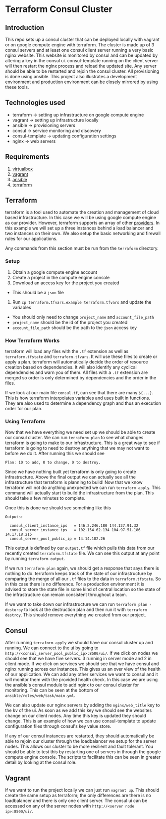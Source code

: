 # Terraform Consul Cluster

## Introduction
This repo sets up a consul cluster that can be deployed locally with vagrant or
on google compute engine with terraform. The cluster is made up of 3 consul
servers and at least one consul client server running a very basic nginx
website. This website is monitored by consul and can be updated by altering a
key in the consul ui. consul-template running on the client server will then
restart the nginx process and reload the updated site. Any server should be able
to be restarted and rejoin the consul cluster. All provisioning is done using
ansible. This project also illustrates a development environment and production
environment can be closely mirrored by using these tools.

## Technologies used
* terraform -> setting up infrastructure on google compute engine
* vagrant -> setting up infrastructure locally
* ansible -> provisioning servers
* consul -> service monitoring and discovery
* consul-template -> updating configuration settings
* nginx -> web servers

## Requirements
1. [virtualbox](https://www.virtualbox.org/wiki/Downloads)
1. [vagrant](https://www.vagrantup.com/downloads.html)
1. [ansible](http://docs.ansible.com/ansible/intro_installation.html)
1. [terraform](https://www.terraform.io/downloads.html)

## Terraform
terraform is a tool used to automate the creation and management of cloud based
infrastructure. In this case we will be using google compute engine as our
provider. However, terraform supports an array of other [providers](https://www.terraform.io/docs/providers/index.html).
In this example we will set up a three instances behind a load balancer and two
instances on their own. We also setup the basic networking and firewall rules
for our applications.

Any commands from this section must be run from the `terraform` directory.

### Setup
1. Obtain a google compute engine account
1. Create a project in the compute engine console
1. Download an access key for the project you created
  * This should be a `json` file
1. Run `cp terraform.tfvars.example terraform.tfvars` and update the variables
  * You should only need to change `project_name` and `account_file_path`
  * `project_name` should be the id of the project you created
  * `account_file_path` should be the path to the `json` access key

### How Terraform Works
terraform will load any files with the `.tf` extension as well as
`terraform.tfstate` and `terraform.tfvars`. It will use these files to create or
apply a plan. terraform will automatically decide the order of resource creation
based on dependencies. It will also identify any cyclical dependencies and warn
you of them. All files with a `.tf` extension are merged so order is only
determined by dependencies and the order in the files.

If we look at our main file `consul.tf`, can see that there are many `${...}`.
This is how terraform interpolates variables and uses built in functions. They
are also used to determine a dependency graph and thus an execution order for
our plan.

### Using Terraform
Now that we have everything we need set up we should be able to create our
consul cluster. We can run `terraform plan` to see what changes terraform is
going to make to our infrastructure. This is a great way to see if terraform is
going to need to destroy anything that we may not want to before we do it. After
running this we should see
```
Plan: 10 to add, 0 to change, 0 to destroy.
```
Since we have nothing built yet terraform is only going to create
infrastructure. Above the final output we can actually see all the
infrastructure that terraform is planning to build! Now that we know terraform
will not do anything unexpected we can run `terraform apply`. This command will
actually start to build the infrastructure from the plan. This should take a few
minutes to complete.

Once this is done we should see something like this
```
Outputs:

  consul_client_instance_ips   = 146.2.246.180 144.127.91.32
  consul_server_instance_ips   = 102.154.62.134 104.97.51.186 14.17.18.215
  consul_server_pool_public_ip = 14.14.182.26
```
This output is defined by our `output.tf` file which pulls this data from our
recently created `terraform.tfstate` file. We can see this output at any point
by running `terraform output`.

If we run `terraform plan` again, we should get a response that says there is
nothing to do. terraform keeps track of the state of our infrastructure by
comparing the merge of all our `.tf` files to the data in `terraform.tfstate`.
So in this case there is no difference. For a production environment it is
advised to store the state file in some kind of central location so the state of
the infrastructure can remain consistent throughout a team.

If we want to take down our infrastructure we can run `terraform plan -destoroy`
to look at the destruction plan and then run it with `terraform destroy`. This
should remove everything we created from our project.

## Consul
After running `terraform apply` we should have our consul cluster up and
running. We can connect to the ui by going to
`http://<consul_server_pool_public_ip>:8500/ui/`. If we click on nodes we should
see that we have five servers. 3 running in server mode and 2 in client mode.
If we click on services we should see that we have consul and nginx running
across our instances. This gives us an over view of the health of our
application. We can add any other services we want to consul and it will monitor
them with the provided health check. In this case we are using the ansible's
consul module to add nginx to our consul cluster for monitoring. This can be
seen at the bottom of `ansible/roles/web/task/main.yml`.

We can also update our nginx servers by adding the `nginx/web_title` key to the
kv of the ui. As soon as we add this key we should see the websites change on
our client nodes. Any time this key is updated they should change. This is an
example of how we can use consul-template to update configuration files through
consul's key value store.

If any of our consul instances are restarted, they should automatically be able
to rejoin our cluster through the loadbalancer we setup for the server nodes.
This allows our cluster to be more resilient and fault tolerant. You should be
able to test this by restarting one of servers in through the google compute
engine console. The scripts to facilitate this can be seen in greater detail by
looking at the consul role.

## Vagrant
If we want to run the project locally we can just run `vagrant up`. This should
create the same setup as terraform; the only differences are there is no
loadbalancer and there is only one client server. The consul ui can be accessed
on any of the server nodes with `http://<server node ip>:8500/ui/`.
